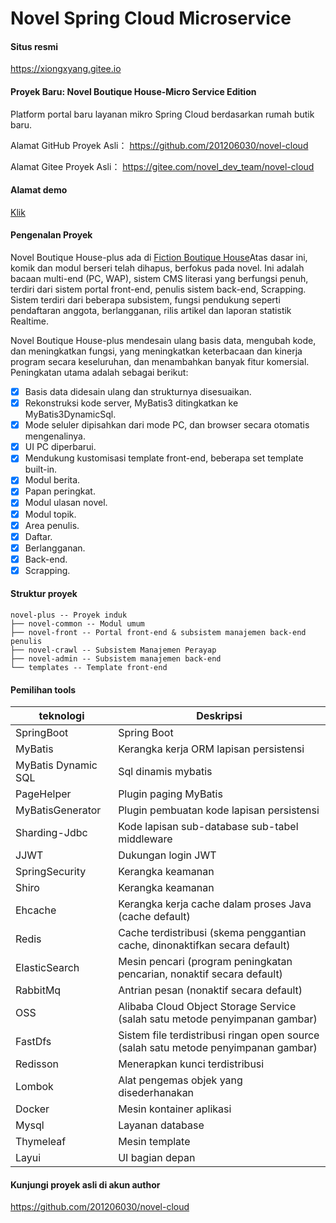 # Novel Spring Cloud Microservice

#### Situs resmi

https://xiongxyang.gitee.io

#### Proyek Baru: Novel Boutique House-Micro Service Edition

Platform portal baru layanan mikro Spring Cloud berdasarkan rumah butik baru.

Alamat GitHub Proyek Asli： https://github.com/201206030/novel-cloud

Alamat Gitee Proyek Asli： https://gitee.com/novel_dev_team/novel-cloud

#### Alamat demo

[Klik](http://47.106.243.172:8888/)


#### Pengenalan Proyek

Novel Boutique House-plus ada di [Fiction Boutique House](https://github.com/201206030/fiction_house)Atas dasar ini, komik dan modul berseri telah dihapus, berfokus pada novel. Ini adalah bacaan multi-end (PC, WAP), sistem CMS literasi yang berfungsi penuh, terdiri dari sistem portal front-end, penulis sistem back-end, Scrapping. Sistem terdiri dari beberapa subsistem, fungsi pendukung seperti pendaftaran anggota, berlangganan, rilis artikel dan laporan statistik Realtime.

Novel Boutique House-plus mendesain ulang basis data, mengubah kode, dan meningkatkan fungsi, yang meningkatkan keterbacaan dan kinerja program secara keseluruhan, dan menambahkan banyak fitur komersial. Peningkatan utama adalah sebagai berikut:

- [x] Basis data didesain ulang dan strukturnya disesuaikan.
- [x] Rekonstruksi kode server, MyBatis3 ditingkatkan ke MyBatis3DynamicSql.
- [x] Mode seluler dipisahkan dari mode PC, dan browser secara otomatis mengenalinya.
- [x] UI PC diperbarui.
- [x] Mendukung kustomisasi template front-end, beberapa set template built-in.
- [x] Modul berita.
- [x] Papan peringkat.
- [x] Modul ulasan novel.
- [x] Modul topik.
- [x] Area penulis.
- [x] Daftar.
- [x] Berlangganan.
- [x] Back-end.
- [x] Scrapping.

#### Struktur proyek

```
novel-plus -- Proyek induk
├── novel-common -- Modul umum
├── novel-front -- Portal front-end & subsistem manajemen back-end penulis
├── novel-crawl -- Subsistem Manajemen Perayap
├── novel-admin -- Subsistem manajemen back-end
└── templates -- Template front-end
```

#### Pemilihan tools

| teknologi                 | Deskripsi                                                         
| -------------------- | ---------------------------
| SpringBoot           | Spring Boot     
| MyBatis              | Kerangka kerja ORM lapisan persistensi
| MyBatis Dynamic SQL  | Sql dinamis mybatis
| PageHelper           | Plugin paging MyBatis
| MyBatisGenerator     | Plugin pembuatan kode lapisan persistensi
| Sharding-Jdbc        | Kode lapisan sub-database sub-tabel middleware
| JJWT                 | Dukungan login JWT
| SpringSecurity       | Kerangka keamanan                         
| Shiro                | Kerangka keamanan  
| Ehcache              | Kerangka kerja cache dalam proses Java (cache default)  
| Redis                | Cache terdistribusi (skema penggantian cache, dinonaktifkan secara default)                             
| ElasticSearch        | Mesin pencari (program peningkatan pencarian, nonaktif secara default)                      
| RabbitMq             | Antrian pesan (nonaktif secara default)  
| OSS                  | Alibaba Cloud Object Storage Service (salah satu metode penyimpanan gambar) 
| FastDfs              | Sistem file terdistribusi ringan open source (salah satu metode penyimpanan gambar)                     
| Redisson             | Menerapkan kunci terdistribusi                                       
| Lombok               | Alat pengemas objek yang disederhanakan                                                                               
| Docker               | Mesin kontainer aplikasi   
| Mysql                | Layanan database   
| Thymeleaf            | Mesin template     
| Layui                | UI bagian depan                    
                 

#### Kunjungi proyek asli di akun author

https://github.com/201206030/novel-cloud
